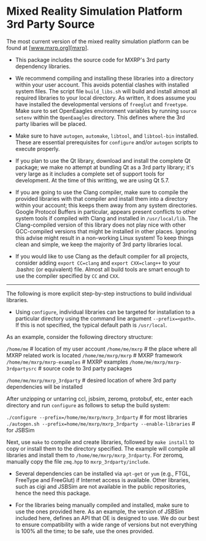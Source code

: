 
Mixed Reality Simulation Platform 3rd Party Source
==================================================

The most current version of the mixed reality simulation platform can be found at [www.mxrp.org][mxrp].

* This package includes the source code for MXRP's 3rd party dependency libraries.

* We recommend compiling and installing these libraries into a directory within your user account.  This avoids potential clashes with installed system files. The script file `build_libs.sh` will build and install almost all required libraries to your local directory. As written, it does assume you have installed the developmental versions of `freeglut` and `freetype`. Make sure to set OpenEaagles environment variables by running `source setenv` within the `OpenEaagles` directory.  This defines where the 3rd party libaries will be placed.

* Make sure to have `autogen`, `automake`, `libtool`, and `libtool-bin` installed.  These are essential prerequisites for `configure` and/or `autogen` scripts to execute properly.

* If you plan to use the Qt library, download and install the complete Qt package; we make no attempt at bundling Qt as a 3rd party library; it's very large as it includes a complete set of support tools for development.  At the time of this writting, we are using Qt 5.7.

* If you are going to use the Clang compiler, make sure to compile the provided libraries with that compiler and install them into a directory within your account; this keeps them away from any system directories. Google Protocol Buffers in particular, appears present conflicts to other system tools if compiled with Clang and installed in `/usr/local/lib`. The Clang-compiled version of this library does not play nice with other GCC-compiled versions that might be installed in other places. Ignoring this advise might result in a non-working Linux system! To keep things clean and simple, we keep the majority of 3rd party libraries local.

* If you would like to use Clang as the default compiler for all projects, consider adding `export CC=clang` and `export CXX=clang++` to your .bashrc (or equivalent) file.  Almost all build tools are smart enough to use the compiler specified by `CC` and `CXX`.

* * *

The following is more explicit step-by-step instructions to build individual libraries.

* Using `configure`, individual libraries can be targeted for installation to a particular directory using the command line argument `--prefix=<path>`.  If this is not specified, the typical default path is `/usr/local`.

As an example, consider the following directory structure:

`/home/me` # location of my user account
`/home/me/mxrp` # the place where all MXRP related work is located
`/home/me/mxrp/mxrp` # MXRP framework
`/home/me/mxrp/mxrp-examples` # MXRP examples
`/home/me/mxrp/mxrp-3rdpartysrc` # source code to 3rd party packages

`/home/me/mxrp/mxrp_3rdparty` # desired location of where 3rd party dependencies will be installed

After unzipping or untarring ccl, jsbsim, zeromq, protobuf, etc, enter each directory and run `configure` as follows to setup the build system:

`./configure --prefix=/home/me/mxrp/mxrp_3rdparty` # for most libraries
`./autogen.sh --prefix=home/me/mxrp/mxrp_3rdparty --enable-libraries` # for JSBSim

Next, use `make` to compile and create libraries, followed by `make install` to copy or install them to the directory specified.  The example will compile all libraries and install them to `/home/me/mxrp/mxrp_3rdparty`.  For zeromq, manually copy the file `zmq.hpp` to `mxrp_3rdparty/include`.

* Several dependencies can be installed via `apt-get` or `yum` (e.g., FTGL, FreeType and FreeGlut) if Internet access is available. Other libraries, such as cigi and JSBSim are not available in the public repositories, hence the need this package.

* For the libraries being manually compiled and installed, make sure to use the ones provided here.  As an example, the version of JSBSim included here, defines an API that OE is designed to use.  We do our best to ensure compatibility with a wide range of versions but not everything is 100% all the time; to be safe, use the ones provided.


[mxrp]: http://www.mxrp.org
